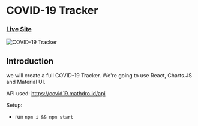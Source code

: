 # COVID-19 Tracker

### [Live Site](https://61d9879789e2055093f9620a--flamboyant-dijkstra-e75763.netlify.app/)

![COVID-19 Tracker]()

## Introduction
 we will create a full COVID-19 Tracker. We're going to use React, Charts.JS and Material UI.


API used: https://covid19.mathdro.id/api

Setup:
- run ```npm i && npm start```
